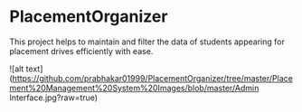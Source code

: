 # PlacementOrganizer
This project helps to maintain and filter the data of students appearing for placement drives efficiently with ease.

![alt text](https://github.com/prabhakar01999/PlacementOrganizer/tree/master/Placement%20Management%20System%20Images/blob/master/Admin Interface.jpg?raw=true)
